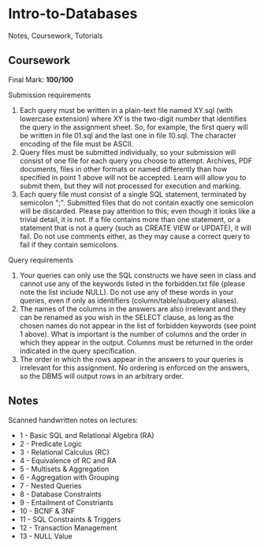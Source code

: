 # Intro-to-Databases
Notes, Coursework, Tutorials

## Coursework
Final Mark: **100/100**

Submission requirements</br>
  1. Each query must be written in a plain-text file named XY.sql (with lowercase extension) where XY is the two-digit number that identifies the query in the assignment sheet. So, for example, the first query will be written in file 01.sql and the last one in file 10.sql. The character encoding of the file must be ASCII.</br>
  2. Query files must be submitted individually, so your submission will consist of one file for each query you choose to attempt. Archives, PDF documents, files in other formats or named differently than how specified in point 1 above will not be accepted. Learn will allow you to submit them, but they will not processed for execution and marking.</br>
  3. Each query file must consist of a single SQL statement, terminated by semicolon ";". Submitted files that do not contain exactly one semicolon will be discarded. Please pay attention to this; even though it looks like a trivial detail, it is not. If a file contains more than one statement, or a statement that is not a query (such as CREATE VIEW or UPDATE), it will fail. Do not use comments either, as they may cause a correct query to fail if they contain semicolons.</br>

Query requirements</br>
  1. Your queries can only use the SQL constructs we have seen in class and cannot use any of the keywords listed in the forbidden.txt file (please note the list include NULL). Do not use any of these words in your queries, even if only as identifiers (column/table/subquery aliases).</br>
  2. The names of the columns in the answers are also irrelevant and they can be renamed as you wish in the SELECT clause, as long as the chosen names do not appear in the list of forbidden keywords (see point 1 above). What is important is the number of columns and the order in which they appear in the output. Columns must be returned in the order indicated in the query specification.</br>
  3. The order in which the rows appear in the answers to your queries is irrelevant for this assignment. No ordering is enforced on the answers, so the DBMS will output rows in an arbitrary order.</br>

## Notes
Scanned handwritten notes on lectures:
<ul>
<li> 1 - Basic SQL and Relational Algebra (RA)
<li> 2 - Predicate Logic
<li> 3 - Relational Calculus (RC)
<li> 4 - Equivalence of RC and RA
<li> 5 - Multisets & Aggregation
<li> 6 - Aggregation with Grouping
<li> 7 - Nested Queries
<li> 8 - Database Constraints
<li> 9 - Entailment of Constriants
<li> 10 - BCNF & 3NF
<li> 11 - SQL Constraints & Triggers
<li> 12 - Transaction Management
<li> 13 - NULL Value
